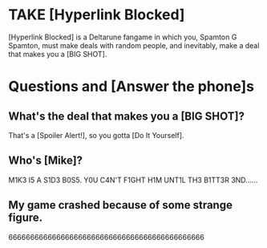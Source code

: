 # TAKE [Hyperlink Blocked]
[Hyperlink Blocked] is a Deltarune fangame in which you, Spamton G Spamton, must make deals with random people, and inevitably, make a deal that makes you a [BIG SHOT].
# Questions and [Answer the phone]s
## What's the deal that makes you a [BIG SHOT]?
That's a [Spoiler Alert!], so you gotta [Do It Yourself].
## Who's [Mike]?
M1K3 I5 A S1D3 B0S5. Y0U C4N'T F1GHT H1M UNT1L TH3 B1TT3R 3ND......
## My game crashed because of some strange figure.
666666666666666666666666666666666666666666666
